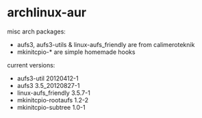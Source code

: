 archlinux-aur
=============

misc arch packages:

* aufs3, aufs3-utils & linux-aufs_friendly are from calimeroteknik
* mkinitcpio-* are simple homemade hooks

current versions:

* aufs3-util                20120412-1
* aufs3                     3.5_20120827-1
* linux-aufs_friendly       3.5.7-1
* mkinitcpio-rootaufs       1.2-2
* mkinitcpio-subtree        1.0-1
